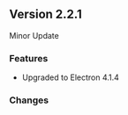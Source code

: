 Version 2.2.1
-------------

Minor Update

### Features ####
- Upgraded to Electron 4.1.4

### Changes ###
